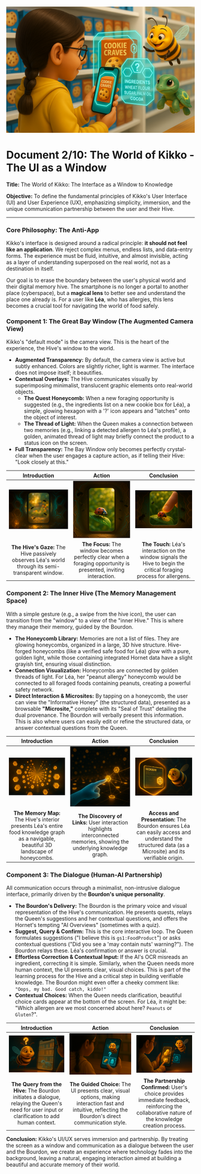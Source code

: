 <p align="center">
  <img src="illustrations/doc02_banner.png" alt="A wide, cinematic banner image for a UI/UX document, rendered in a 3D animation movie style. In the foreground, a 10-year-old girl, Léa (braided pigtails, glasses, bright yellow raincoat), holds her smartphone like a magical window. Through the screen, she sees a vivid, augmented view of a supermarket shelf filled with food products. Translucent hexagonal UI elements highlight a specific cookie box. In the background of the image, floating behind the phone, is a beautiful 3D representation of the 'Inner Hive'—a glowing, navigable grid of honeycomb cells representing her memories. The plump Bourdon character hovers near the phone, gesturing towards the screen, acting as the friendly guide for the interface. The scene is lit with warm, inviting light, emphasizing simplicity, immersion, and a human-AI partnership.">
</p>

# Document 2/10: The World of Kikko - The UI as a Window

**Title:** The World of Kikko: The Interface as a Window to Knowledge

**Objective:** To define the fundamental principles of Kikko's User Interface (UI) and User Experience (UX), emphasizing simplicity, immersion, and the unique communication partnership between the user and their Hive.

---

### **Core Philosophy: The Anti-App**

Kikko's interface is designed around a radical principle: **it should not feel like an application**. We reject complex menus, endless lists, and data-entry forms. The experience must be fluid, intuitive, and almost invisible, acting as a layer of understanding superposed on the real world, not as a destination in itself.

Our goal is to erase the boundary between the user's physical world and their digital memory hive. The smartphone is no longer a portal to another place (cyberspace), but a **magical lens** to better see and understand the place one already is. For a user like **Léa**, who has allergies, this lens becomes a crucial tool for navigating the world of food safely.

### **Component 1: The Great Bay Window (The Augmented Camera View)**

Kikko's "default mode" is the camera view. This is the heart of the experience, the Hive's window to the world.

*   **Augmented Transparency:** By default, the camera view is active but subtly enhanced. Colors are slightly richer, light is warmer. The interface does not impose itself; it beautifies.
*   **Contextual Overlays:** The Hive communicates visually by superimposing minimalist, translucent graphic elements onto real-world objects.
    *   **The Quest Honeycomb:** When a new foraging opportunity is suggested (e.g., the ingredients list on a new cookie box for Léa), a simple, glowing hexagon with a '?' icon appears and "latches" onto the object of interest.
    *   **The Thread of Light:** When the Queen makes a connection between two memories (e.g., linking a detected allergen to Léa's profile), a golden, animated thread of light may briefly connect the product to a status icon on the screen.
*   **Full Transparency:** The Bay Window only becomes perfectly crystal-clear when the user engages a capture action, as if telling their Hive: "Look closely at this."

| Introduction | Action | Conclusion |
| :---: | :---: | :---: |
| <img src="illustrations/ui_window_intro.png" alt="Cinematic 3D render, animation movie style. A close-up view from inside the Hive, looking out through the 'Great Bay Window' (smartphone screen). The screen is currently translucent, showing a blurry, warm-lit real-world scene (e.g., a supermarket aisle). The interior of the Hive is subtly lit."> | <img src="illustrations/ui_window_action.png" alt="Cinematic 3D render, animation movie style. The Great Bay Window transitions to full transparency, showing a hyper-detailed, crystal-clear view of a specific cookie box on a supermarket shelf. Glowing data particles are subtly visible around the ingredients list."> | <img src="illustrations/ui_window_conclusion.png" alt="Cinematic 3D render, animation movie style. A young girl's finger (Léa's, with her yellow raincoat sleeve visible) taps the fully transparent Great Bay Window, precisely on the ingredients list. A gentle ripple of golden light expands from the tap point."> |
| **The Hive's Gaze:** The Hive passively observes Léa's world through its semi-transparent window. | **The Focus:** The window becomes perfectly clear when a foraging opportunity is presented, inviting interaction. | **The Touch:** Léa's interaction on the window signals the Hive to begin the critical foraging process for allergens. |

### **Component 2: The Inner Hive (The Memory Management Space)**

With a simple gesture (e.g., a swipe from the hive icon), the user can transition from the "window" to a view of the "inner Hive." This is where they manage their memory, guided by the Bourdon.

*   **The Honeycomb Library:** Memories are not a list of files. They are glowing honeycombs, organized in a large, 3D hive structure. Hive-forged honeycombs (like a verified safe food for Léa) glow with a pure, golden light, while those containing integrated Hornet data have a slight grayish tint, ensuring visual distinction.
*   **Connection Visualization:** Honeycombs are connected by golden threads of light. For Léa, her "peanut allergy" honeycomb would be connected to all foraged foods containing peanuts, creating a powerful safety network.
*   **Direct Interaction & Microsites:** By tapping on a honeycomb, the user can view the "Informative Honey" (the structured data), presented as a browsable **"Microsite,"** complete with its "Seal of Trust" detailing the dual provenance. The Bourdon will verbally present this information. This is also where users can easily edit or refine the structured data, or answer contextual questions from the Queen.

| Introduction | Action | Conclusion |
| :---: | :---: | :---: |
| <img src="illustrations/ui_inner_intro.png" alt="Cinematic 3D render, animation movie style. An expansive, dark, high-tech interior of the Hive. Hundreds of glowing honeycomb cells float in a vast 3D grid, representing Léa's collected food memories. Most are golden (verified safe), some are grayish (containing external data)."> | <img src="illustrations/ui_inner_action.png" alt="Cinematic 3D render, animation movie style. A holographic child's finger (representing Léa's interaction) touches a specific glowing golden honeycomb cell (e.g., 'Oatmeal Cookies'). Threads of golden light instantly illuminate, connecting it to other related cells like 'Oats', 'Safe Cereals', and 'Favorite Snacks'."> | <img src="illustrations/ui_inner_conclusion.png" alt="Cinematic 3D render, animation movie style. Close-up on the opened honeycomb cell. It reveals a transparent data card, a 'Microsite,' with structured nutritional info, allergen status, and a visible, pulsing 'Seal of Trust' on its corner. The plump Bourdon hovers nearby, observing."> |
| **The Memory Map:** The Hive's interior presents Léa's entire food knowledge graph as a navigable, beautiful 3D landscape of honeycombs. | **The Discovery of Links:** User interaction highlights interconnected memories, showing the underlying knowledge graph. | **Access and Presentation:** The Bourdon ensures Léa can easily access and understand the structured data (as a Microsite) and its verifiable origin. |

### **Component 3: The Dialogue (Human-AI Partnership)**

All communication occurs through a minimalist, non-intrusive dialogue interface, primarily driven by the **Bourdon's unique personality**.

*   **The Bourdon's Delivery:** The Bourdon is the primary voice and visual representation of the Hive's communication. He presents quests, relays the Queen's suggestions and her contextual questions, and offers the Hornet's tempting "AI Overviews" (sometimes with a quiz).
*   **Suggest, Query & Confirm:** This is the core interactive loop. The Queen formulates suggestions ("I believe this is `gs1:FoodProduct`") or asks contextual questions ("Did you see a 'may contain nuts' warning?"). The Bourdon relays these. Léa's confirmation or answer is crucial.
*   **Effortless Correction & Contextual Input:** If the AI's OCR misreads an ingredient, correcting it is simple. Similarly, when the Queen needs more human context, the UI presents clear, visual choices. This is part of the learning process for the Hive and a critical step in building verifiable knowledge. The Bourdon might even offer a cheeky comment like: `"Oops, my bad. Good catch, kiddo!"`
*   **Contextual Choices:** When the Queen needs clarification, beautiful choice cards appear at the bottom of the screen. For Léa, it might be: "Which allergen are we most concerned about here? `Peanuts` or `Gluten`?".

| Introduction | Action | Conclusion |
| :---: | :---: | :---: |
| <img src="illustrations/ui_dialogue_intro.png" alt="Cinematic 3D render, animation movie style. The plump Bourdon floats in front of the Great Bay Window, a holographic question mark appearing above his head as he addresses Léa. He's relaying a query from the Queen about the context of a new snack."> | <img src="illustrations/ui_dialogue_action.png" alt="Cinematic 3D render, animation movie style. In response to the Bourdon, two beautiful, simple choice cards materialize at the bottom of the screen, one with a 'Peanut' icon and one with a 'Dairy' icon, ready for Léa's tap."> | <img src="illustrations/ui_dialogue_conclusion.png" alt="Cinematic 3D render, animation movie style. Léa's finger taps the 'Peanut' choice card. The card dissolves into golden pollen that flows back towards the Bourdon, who looks satisfied with the quick decision, confirming the primary concern for this forage."> |
| **The Query from the Hive:** The Bourdon initiates a dialogue, relaying the Queen's need for user input or clarification to add human context. | **The Guided Choice:** The UI presents clear, visual options, making interaction fast and intuitive, reflecting the Bourdon's direct communication style. | **The Partnership Confirmed:** User's choice provides immediate feedback, reinforcing the collaborative nature of the knowledge creation process. |

**Conclusion:**
Kikko's UI/UX serves immersion and partnership. By treating the screen as a window and communication as a dialogue between the user and the Bourdon, we create an experience where technology fades into the background, leaving a natural, engaging interaction aimed at building a beautiful and accurate memory of their world.